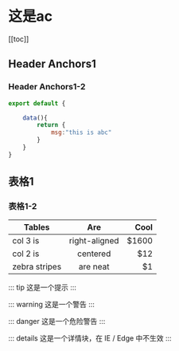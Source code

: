 # 这是ac


[[toc]]

## Header Anchors1
### Header Anchors1-2
```js
export default {

	data(){
		return {
			msg:"this is abc"
		}
	}
}


```

## 表格1
### 表格1-2
| Tables        | Are           | Cool  |
| ------------- |:-------------:| -----:|
| col 3 is      | right-aligned | $1600 |
| col 2 is      | centered      |   $12 |
| zebra stripes | are neat      |    $1 |




::: tip
这是一个提示
:::

::: warning
这是一个警告
:::

::: danger
这是一个危险警告
:::

::: details
这是一个详情块，在 IE / Edge 中不生效
:::